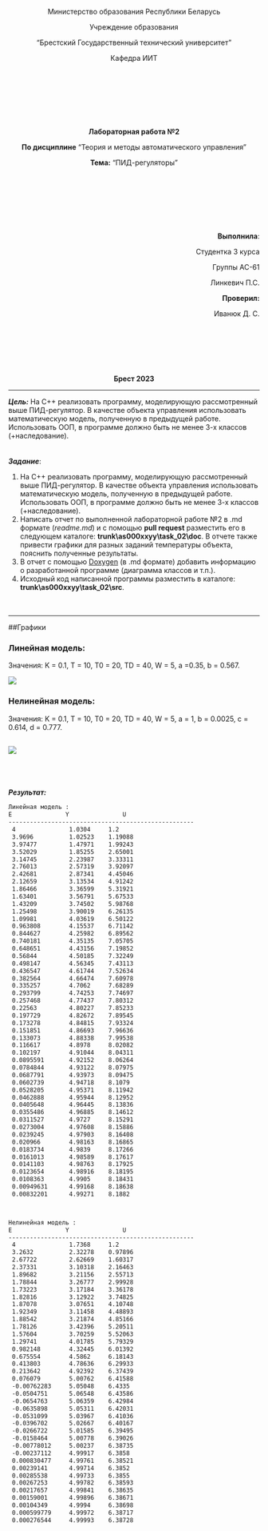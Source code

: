 <p align="center">Министерство образования Республики Беларусь</p>
<p align="center">Учреждение образования</p>
<p align="center">“Брестский Государственный технический университет”</p>
<p align="center">Кафедра ИИТ</p>
<br><br><br><br><br><br>
<p align="center"><strong>Лабораторная работа №2</strong></p>
<p align="center"><strong>По дисциплине</strong> “Теория и методы автоматического управления”</p>
<p align="center"><strong>Тема:</strong> “ПИД-регуляторы”</p>
<br><br><br><br><br><br>
<p align="right"><strong>Выполнила</strong>:</p>
<p align="right">Студентка 3 курса</p>
<p align="right">Группы АС-61</p>
<p align="right">Линкевич П.С.</p>
<p align="right"><strong>Проверил:</strong></p>
<p align="right">Иванюк Д. С.</p>
<br><br><br><br><br>
<p align="center"><strong>Брест 2023</strong></p>

---
***Цель:***
На C++ реализовать программу, моделирующую рассмотренный выше ПИД-регулятор. В качестве объекта управления использовать математическую модель, полученную в предыдущей работе. Использовать ООП, в программе должно быть не менее 3-х классов (+наследование).
<br><br><br>
***Задание***:
1.  На C++  реализовать программу, моделирующую рассмотренный выше ПИД-регулятор.  В качестве объекта управления использовать математическую модель, полученную в предыдущей работе. Использовать ООП, в программе должно быть не менее 3-х классов (+наследование).
2.  Написать отчет по выполненной лабораторной работе №2 в .md формате (*readme.md*) и с помощью **pull request** разместить его в следующем каталоге: **trunk\as000xxyy\task_02\doc**. В отчете также привести графики для разных заданий температуры объекта, пояснить полученные результаты.
3.  В отчет с помощью [Doxygen](https://doxygen.nl/) (в .md формате) добавить информацию о разработанной программе (диаграмма классов и т.п.).
4.  Исходный код написанной программы разместить в каталоге: **trunk\as000xxyy\task_02\src**.
<br><br><br>
---
##Графики
### Линейная модель:
Значения:  K = 0.1, T = 10, T0 =  20, TD = 40, W = 5, a =0.35, b = 0.567.

![](../../images/Lin.png)
### Нелинейная модель:
Значения:  K = 0.1, T = 10, T0 = 20, TD = 40, W = 5, a = 1, b = 0.0025, c = 0.614, d = 0.777.

![](../../images/NL.png)
---
<br><br><br>
***Результат:***
``` bash
Линейная модель :
E               Y               U
----------------------------------------------------
 4 				 1.0304		1.2
 3.9696 		 1.02523	1.19088
 3.97477 		 1.47971    1.99243
 3.52029 		 1.85255	2.65001
 3.14745 		 2.23987	3.33311
 2.76013 		 2.57319	3.92097
 2.42681 		 2.87341	4.45046
 2.12659 		 3.13534	4.91242
 1.86466 		 3.36599	5.31921
 1.63401 		 3.56791	5.67533
 1.43209 		 3.74502	5.98768
 1.25498 		 3.90019	6.26135
 1.09981 		 4.03619	6.50122
 0.963808 		 4.15537	6.71142
 0.844627 		 4.25982	6.89562
 0.740181 		 4.35135	7.05705
 0.648651 		 4.43156	7.19852
 0.56844 		 4.50185	7.32249
 0.498147 		 4.56345	7.43113
 0.436547 		 4.61744	7.52634
 0.382564 		 4.66474	7.60978
 0.335257 		 4.7062		7.68289
 0.293799 		 4.74253	7.74697
 0.257468 		 4.77437	7.80312
 0.22563 		 4.80227	7.85233
 0.197729 		 4.82672	7.89545
 0.173278 		 4.84815	7.93324
 0.151851 		 4.86693	7.96636
 0.133073 		 4.88338	7.99538
 0.116617 		 4.8978		8.02082
 0.102197 		 4.91044	8.04311
 0.0895591 		 4.92152	8.06264
 0.0784844 		 4.93122	8.07975
 0.0687791 		 4.93973	8.09475
 0.0602739 		 4.94718	8.1079
 0.0528205 		 4.95371	8.11942
 0.0462888 		 4.95944	8.12952
 0.0405648 		 4.96445	8.13836
 0.0355486 		 4.96885	8.14612
 0.0311527 		 4.9727		8.15291
 0.0273004 		 4.97608	8.15886
 0.0239245 		 4.97903	8.16408
 0.020966 		 4.98163	8.16865
 0.0183734 		 4.9839		8.17266
 0.0161013 		 4.98589	8.17617
 0.0141103 		 4.98763	8.17925
 0.0123654 		 4.98916	8.18195
 0.0108363 		 4.9905		8.18431
 0.00949631		 4.99168	8.18638
 0.00832201 	 4.99271	8.1882



Нелинейная модель :
E               Y               U
---------------------------------------------------- 
 4 				 1.7368     1.2
 3.2632 		 2.32278    0.97896
 2.67722 		 2.62669    1.60317
 2.37331 		 3.10318    2.16463
 1.89682 		 3.21156    2.55713
 1.78844 		 3.26777    2.99928
 1.73223 		 3.17184    3.36178
 1.82816 		 3.12922    3.74825
 1.87078 		 3.07651    4.10748
 1.92349 		 3.11458    4.48893
 1.88542 		 3.21874    4.85166
 1.78126 		 3.42396    5.20511
 1.57604 		 3.70259    5.52063
 1.29741 		 4.01785    5.79329
 0.982148 		 4.32445    6.01392
 0.675554 		 4.5862     6.18143
 0.413803 		 4.78636    6.29933
 0.213642 		 4.92392    6.37439
 0.076079 		 5.00762    6.41588
 -0.00762283 	 5.05048    6.4335
 -0.0504751 	 5.06548    6.43586
 -0.0654763 	 5.06359    6.42984
 -0.0635898 	 5.05311    6.42031
 -0.0531099 	 5.03967    6.41036
 -0.0396702 	 5.02667    6.40167
 -0.0266722 	 5.01585    6.39495
 -0.0158464 	 5.00778    6.39026
 -0.00778012 	 5.00237    6.38735
 -0.00237112 	 4.99917    6.3858
 0.000830477 	 4.99761    6.38521
 0.00239141 	 4.99714    6.3852
 0.00285538 	 4.99733    6.3855
 0.00267253 	 4.99782    6.38593
 0.00217657 	 4.99841    6.38635
 0.00159001 	 4.99896    6.38671
 0.00104349 	 4.9994     6.38698
 0.000599779 	 4.99972    6.38717
 0.000276544 	 4.99993    6.38728
 ```
 
<br><br><br>


